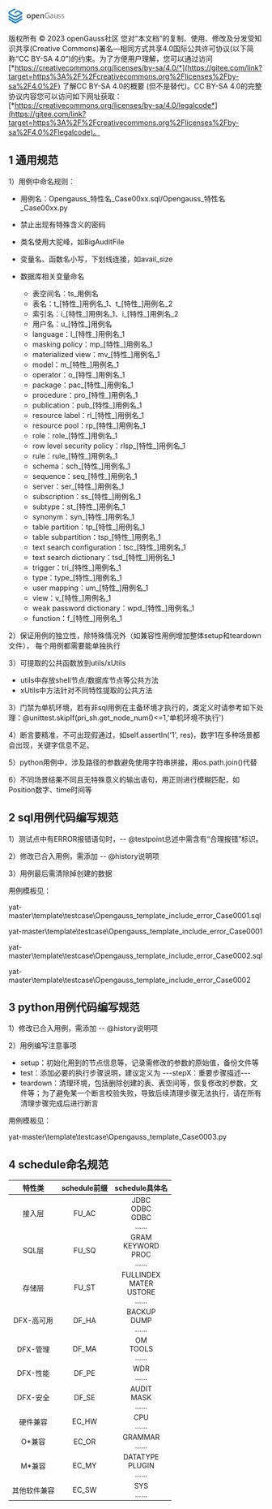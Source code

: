 ![avatar](./images/openGauss.png)

版权所有 © 2023 openGauss社区 您对“本文档”的复制、使用、修改及分发受知识共享(Creative Commons)署名—相同方式共享4.0国际公共许可协议(以下简称“CC BY-SA 4.0”)的约束。为了方便用户理解，您可以通过访问[*https://creativecommons.org/licenses/by-sa/4.0/*](https://gitee.com/link?target=https%3A%2F%2Fcreativecommons.org%2Flicenses%2Fby-sa%2F4.0%2F) 了解CC BY-SA 4.0的概要 (但不是替代)。CC BY-SA 4.0的完整协议内容您可以访问如下网址获取：[*https://creativecommons.org/licenses/by-sa/4.0/legalcode*](https://gitee.com/link?target=https%3A%2F%2Fcreativecommons.org%2Flicenses%2Fby-sa%2F4.0%2Flegalcode)。

## 1 通用规范

1）用例中命名规则：

- 用例名：Opengauss\_特性名\_Case00xx.sql/Opengauss\_特性名\_Case00xx.py
- 禁止出现有特殊含义的密码

- 类名使用大驼峰，如BigAuditFile
- 变量名、函数名小写，下划线连接，如avail_size
- 数据库相关变量命名
  - 表空间名：ts\_用例名
  - 表名：t\_[特性\_]用例名\_1、t\_[特性\_]用例名\_2
  - 索引名：i\_[特性\_]用例名\_1、i\_[特性\_]用例名\_2
  - 用户名：u\_[特性\_]用例名
  - language：l_[特性_]用例名_1
  - masking policy：mp_[特性_]用例名_1
  - materialized view：mv_[特性_]用例名_1
  - model：m_[特性_]用例名_1
  - operator：o_[特性_]用例名_1
  - package：pac_[特性_]用例名_1
  - procedure：pro_[特性_]用例名_1
  - publication：pub_[特性_]用例名_1
  - resource label：rl_[特性_]用例名_1
  - resource pool：rp_[特性_]用例名_1
  - role：role_[特性_]用例名_1
  - row level security policy：rlsp_[特性_]用例名_1
  - rule：rule_[特性_]用例名_1
  - schema：sch_[特性_]用例名_1
  - sequence：seq_[特性_]用例名_1
  - server：ser_[特性_]用例名_1
  - subscription：ss_[特性_]用例名_1
  - subtype：st_[特性_]用例名_1
  - synonym：syn_[特性_]用例名_1
  - table partition：tp_[特性_]用例名_1
  - table subpartition：tsp_[特性_]用例名_1
  - text search configuration：tsc_[特性_]用例名_1
  - text search dictionary：tsd_[特性_]用例名_1
  - trigger：tri_[特性_]用例名_1
  - type：type_[特性_]用例名_1
  - user mapping：um_[特性_]用例名_1
  - view：v_[特性_]用例名_1
  - weak password dictionary：wpd_[特性_]用例名_1
  - function：f_[特性_]用例名_1

2）保证用例的独立性，除特殊情况外（如兼容性用例增加整体setup和teardown文件）， 每个用例都需要能单独执行

3）可提取的公共函数放到utils/xUtils

- utils中存放shell节点/数据库节点等公共方法
- xUtils中方法针对不同特性提取的公共方法

3）门禁为单机环境，若有非sql用例在主备环境才执行的，类定义时请参考如下处理：@unittest.skipIf(pri_sh.get_node_num()<=1,'单机环境不执行')

4）断言要精准，不可出现假通过，如self.assertIn('1', res)，数字1在多种场景都会出现，关键字信息不足。

5）python用例中，涉及路径的参数避免使用字符串拼接，用os.path.join()代替

6）不同场景结果不同且无特殊意义的输出语句，用正则进行模糊匹配，如Position数字、time时间等

## 2 sql用例代码编写规范

1）测试点中有ERROR报错语句时，-- @testpoint总述中需含有“合理报错”标识。

2）修改已合入用例，需添加 -- @history说明项

3）用例最后需清除掉创建的数据

用例模板见：

yat-master\template\testcase\Opengauss_template_include_error_Case0001.sql

yat-master\template\testcase\Opengauss_template_include_error_Case0001

yat-master\template\testcase\Opengauss_template_include_error_Case0002.sql

yat-master\template\testcase\Opengauss_template_include_error_Case0002

## 3 python用例代码编写规范

1）修改已合入用例，需添加 -- @history说明项

2）用例编写注意事项

- setup：初始化用到的节点信息等，记录需修改的参数的原始值，备份文件等
- test：添加必要的执行步骤说明，建议定义为 ---stepX：重要步骤描述---
- teardown：清理环境，包括删除创建的表、表空间等，恢复修改的参数，文件等；为了避免某一个断言校验失败，导致后续清理步骤无法执行，请在所有清理步骤完成后进行断言

用例模板见：

yat-master\template\testcase\Opengauss_template_Case0003.py

## 4 schedule命名规范

|    特性类    | schedule前缀 |              schedule具体名              |
| :----------: | :----------: | :--------------------------------------: |
|    接入层    |    FU_AC     |     JDBC<br />ODBC<br />GDBC<br />……     |
|    SQL层     |    FU_SQ     |   GRAM<br />KEYWORD<br />PROC<br />……    |
|    存储层    |    FU_ST     | FULLINDEX<br />MATER<br />USTORE<br />…… |
|  DFX-高可用  |    DF_HA     |         BACKUP<br />DUMP<br />……         |
|   DFX-管理   |    DF_MA     |          OM<br />TOOLS<br />……           |
|   DFX-性能   |    DF_PE     |               WDR<br />……                |
|   DFX-安全   |    DF_SE     |         AUDIT<br />MASK<br />……          |
|   硬件兼容   |    EC_HW     |               CPU<br />……                |
|    O*兼容    |    EC_OR     |             GRAMMAR<br />……              |
|    M*兼容    |    EC_MY     |       DATATYPE<br />PLUGIN<br />……       |
| 其他软件兼容 |    EC_SW     |               SYS<br />……                |

